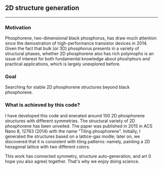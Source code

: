 ## 2D structure generation
___
### Motivation
Phosphorene, two-dimensional black phosphorus, has draw much attention since the demostration of high-performance transistor devices in 2014. Given the fact that bulk (or 3D) phosphorus presents in a variety of structural phases, whether 2D phosphorene also has rich polymophs is an issue of interest for both fundamental knowledge about phoshphurs and practical applications, which is largely unexplored before. 
### Goal
Searching for stable 2D phosphorene structures beyond black phosphorene. 
### What is achieved by this code?
I have developed this code and enerated around 100 2D phosphorene structures with different symmetries. The structural variety of 2D phosphorene has been unveiled. The paper was published in 2015 in ACS Nano 8, 12763 (2014) with the name "Tiling phosphorene". Initially, I generated the structures based on a lattice-gas modle; later on, we discovered that it is consistent with tiling patterns: namely, painting a 2D hexagonal lattice with two different colors.

This work has connected symmetry, structure auto-generation, and art (I hope you also agree) together. That's why we enjoy doing science.
